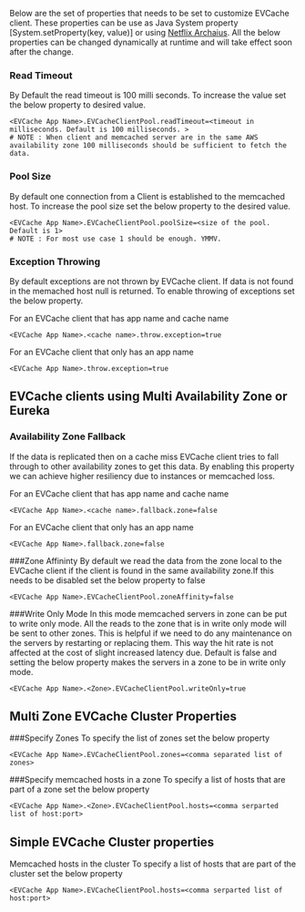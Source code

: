 Below are the set of properties that needs to be set to customize EVCache client. These properties can be use as Java System property [System.setProperty(key, value)] or using [Netflix Archaius](https://github.com/Netflix/archaius). All the below properties can be changed dynamically at runtime and will take effect soon after the change.

### Read Timeout 
By Default the read timeout is 100 milli seconds. To increase the value set the below property to desired value. 
```property
<EVCache App Name>.EVCacheClientPool.readTimeout=<timeout in milliseconds. Default is 100 milliseconds. >
# NOTE : When client and memcached server are in the same AWS availability zone 100 milliseconds should be sufficient to fetch the data.
```

### Pool Size
By default one connection from a Client is established to the memcached host. To increase the pool size set the below property to the desired value. 
```property
<EVCache App Name>.EVCacheClientPool.poolSize=<size of the pool. Default is 1>
# NOTE : For most use case 1 should be enough. YMMV.
```


### Exception Throwing
By default exceptions are not thrown by EVCache client. If data is not found in the memached host null is returned. To enable throwing of exceptions set the below property. 

For an EVCache client that has app name and cache name 
```property
<EVCache App Name>.<cache name>.throw.exception=true
```

For an EVCache client that only has an app name 
```property
<EVCache App Name>.throw.exception=true
```


## EVCache clients using Multi Availability Zone or Eureka 

### Availability Zone Fallback
If the data is replicated then on a cache miss EVCache client tries to fall through to other availability  zones to get this data. By enabling this property we can achieve higher resiliency due to instances or memcached loss. 

For an EVCache client that has app name and cache name 
```property
<EVCache App Name>.<cache name>.fallback.zone=false
```

For an EVCache client that only has an app name 
```property
<EVCache App Name>.fallback.zone=false
```

###Zone Affininty 
By default we read the data from the zone local to the EVCache client if the client is found in the same availability zone.If this needs to be disabled set the below property to false

```property
<EVCache App Name>.EVCacheClientPool.zoneAffinity=false
```


###Write Only Mode 
In this mode memcached servers in zone can be put to write only mode. 
All the reads to the zone that is in write only mode will be sent to other zones. This is helpful if we need to do any maintenance on the servers by restarting or replacing them. 
This way the hit rate is not affected at the cost of slight increased latency due. Default is false and setting the below property makes the servers in a zone to be in write only mode. 

```property
<EVCache App Name>.<Zone>.EVCacheClientPool.writeOnly=true
```


## Multi Zone EVCache Cluster Properties

###Specify Zones
To specify the list of zones set the below property
```property
<EVCache App Name>.EVCacheClientPool.zones=<comma separated list of zones>
```

###Specify memcached hosts in a zone
To specify a list of hosts that are part of a zone set the below property
```property
<EVCache App Name>.<Zone>.EVCacheClientPool.hosts=<comma serparted list of host:port>
```


## Simple EVCache Cluster properties

Memcached hosts in the cluster
To specify a list of hosts that are part of the cluster set the below property
```property
<EVCache App Name>.EVCacheClientPool.hosts=<comma serparted list of host:port>
```